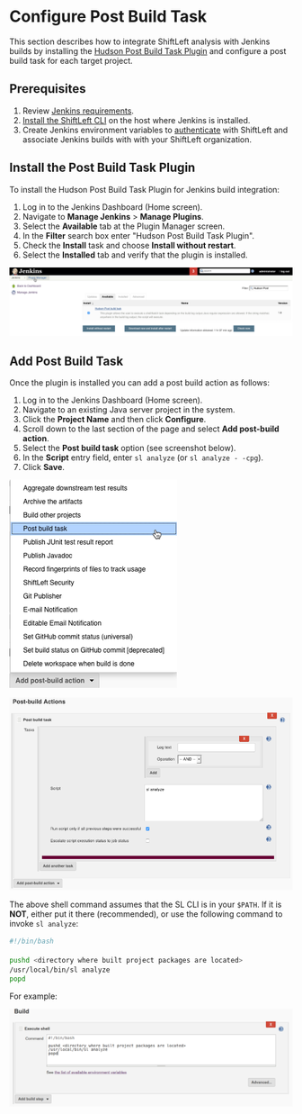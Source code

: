 # Configure Post Build Task

This section describes how to integrate ShiftLeft analysis with Jenkins builds by installing the [Hudson Post Build Task Plugin](https://plugins.jenkins.io/postbuild-task) and configure a post build task for each target project.

## Prerequisites

1. Review [Jenkins requirements](integrating-jenkins-builds.md).
2. [Install the ShiftLeft CLI](../../using-cli/using-cli.md) on the host where Jenkins is installed.
3. Create Jenkins environment variables to [authenticate](../../using-cli/authenticating.md) with ShiftLeft and associate Jenkins builds with with your ShiftLeft organization.

## Install the Post Build Task Plugin

To install the Hudson Post Build Task Plugin for Jenkins build integration:

1. Log in to the Jenkins Dashboard (Home screen).
2. Navigate to **Manage Jenkins** > **Manage Plugins**.
3. Select the **Available** tab at the Plugin Manager screen.
4. In the **Filter** search box enter "Hudson Post Build Task Plugin".
5. Check the **Install** task and choose **Install without restart**.
6. Select the **Installed** tab and verify that the plugin is installed.

![Installing the Hudson Post Build Task Plugin](../img/jenkins-hudson-plugin.png)

## Add Post Build Task

Once the plugin is installed you can add a post build action as follows:

1. Log in to the Jenkins Dashboard (Home screen).
2. Navigate to an existing Java server project in the system.
3. Click the **Project Name** and then click **Configure**.
4. Scroll down to the last section of the page and select **Add post-build action**.  
5. Select the **Post build task** option (see screenshot below). 
6. In the **Script** entry field, enter `sl analyze` (or `sl analyze - -cpg`).
7. Click **Save**.

![Add Post Build Task](../img/jenkins-add-post-build-task.png)

![Add Post Build Command](../img/analyze-post-build.png)

The above shell command assumes that the SL CLI is in your `$PATH`. If it is **NOT**, either put it there (recommended), or use the following command to invoke `sl analyze`:

```bash
#!/bin/bash

pushd <directory where built project packages are located>
/usr/local/bin/sl analyze
popd
```

For example:

![Add Final Build Step For SL Integration](../img/jenkins-execute-2.png)

